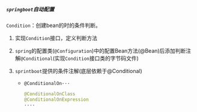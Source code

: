 





##### ```springboot```自动配置



```Condition```：创建bean的时的条件判断。

1. 实现```Condition```接口，定义判断方法

2. ```spring```的配置类(```@Configuration```)中的配置Bean方法(@Bean)后添加判断注解```@Conditional```(实现```Condition```接口类的字节码文件)

3. ```sprintboot```提供的条件注解(底层依赖于@Conditional)

   - ```@ConditionalOn···```

     ```java
     @ConditionalOnClass
     @ConditionalOnExpression
     ····
     ```

     























